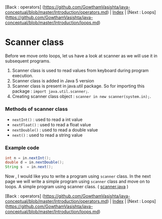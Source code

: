 [Back : operators] (https://github.com/GowthamVasishta/java-conceptual/blob/master/Introduction/operators.md) | [Index](https://github.com/GowthamVasishta/java-conceptual/tree/master/Introduction) | [Next : Loops] (https://github.com/GowthamVasishta/java-conceptual/blob/master/Introduction/loops.md)

# Scanner class
Before we move onto loops, let us have a look at scanner as we will use it in subsequent programs.

 1. Scanner class is used to read values from keyboard during program execution.
 2. Scanner class is added in Java 5 version
 3. Scanner class is present in java.util package. So for importing this package : `import java.util.scanner;`.
 4. Creating scanner class object : `scanner in new scanner(system.in);`.

### Methods of scanner class

 - `nextInt()` : used to read a int value
 - `nextFloat()` : used to read a float value
 - `nextDouble()` : used to read a double value
 - `next()` : used to read a string value

### Example code

```java
int n = in.nextInt();
double d = in.nextDouble();
String s  = in.next();
```
Now , I would like you to write a program using `scanner` class. In the next page we will write a simple program using `scanner` class and move on to loops.
A simple program using scanner class. ( [scanner.java](https://github.com/GowthamVasishta/java-conceptual/blob/master/Introduction/scanner.java) )

[Back : operators] (https://github.com/GowthamVasishta/java-conceptual/blob/master/Introduction/operators.md) | [Index](https://github.com/GowthamVasishta/java-conceptual/tree/master/Introduction) | [Next : Loops] (https://github.com/GowthamVasishta/java-conceptual/blob/master/Introduction/loops.md)

